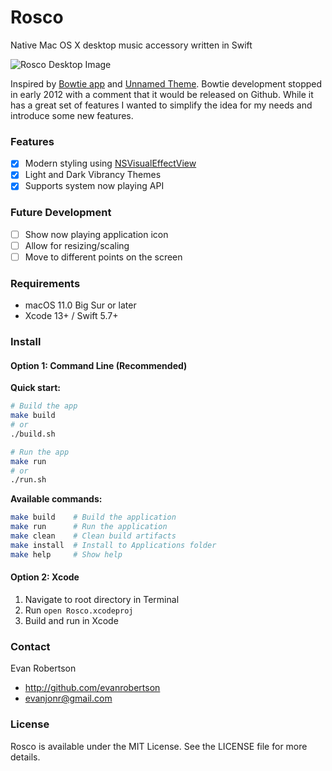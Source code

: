 # Rosco
Native Mac OS X desktop music accessory written in Swift

![Rosco Desktop Image](preview.png)

Inspired by [Bowtie app](http://bowtieapp.com) and [Unnamed Theme](http://beautifulblood.deviantart.com/art/Unnamed-255040591).
Bowtie development stopped in early 2012 with a comment that it would be released on Github. While it has a great set of features I wanted to simplify the idea for my needs and introduce some new features.



### Features
- [x] Modern styling using [NSVisualEffectView](https://developer.apple.com/library/mac/documentation/Foundation/Reference/NSVisualEffectView_Class/)
- [x] Light and Dark Vibrancy Themes
- [x] Supports system now playing API

### Future Development
- [ ] Show now playing application icon
- [ ] Allow for resizing/scaling
- [ ] Move to different points on the screen

### Requirements
* macOS 11.0 Big Sur or later
* Xcode 13+ / Swift 5.7+

### Install

#### Option 1: Command Line (Recommended)

**Quick start:**
```bash
# Build the app
make build
# or
./build.sh

# Run the app
make run
# or
./run.sh
```

**Available commands:**
```bash
make build    # Build the application
make run      # Run the application  
make clean    # Clean build artifacts
make install  # Install to Applications folder
make help     # Show help
```

#### Option 2: Xcode

1. Navigate to root directory in Terminal
2. Run `open Rosco.xcodeproj`
3. Build and run in Xcode

### Contact

Evan Robertson
* http://github.com/evanrobertson
* evanjonr@gmail.com

### License

Rosco is available under the MIT License. See the LICENSE file for more details.
